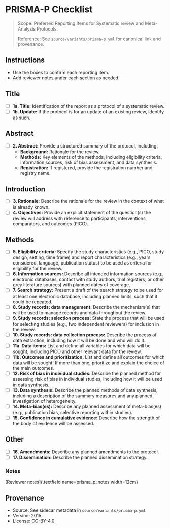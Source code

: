 # PRISMA-P Checklist

> Scope: Preferred Reporting Items for Systematic review and Meta-Analysis Protocols.
>
> Reference: See `source/variants/prisma-p.yml` for canonical link and provenance.

## Instructions
- Use the boxes to confirm each reporting item.
- Add reviewer notes under each section as needed.

## Title

- [ ] **1a. Title:** Identification of the report as a protocol of a systematic review.
- [ ] **1b. Update:** If the protocol is for an update of an existing review, identify as such.

## Abstract

- [ ] **2. Abstract:** Provide a structured summary of the protocol, including:
    - **Background:** Rationale for the review.
    - **Methods:** Key elements of the methods, including eligibility criteria, information sources, risk of bias assessment, and data synthesis.
    - **Registration:** If registered, provide the registration number and registry name.

## Introduction

- [ ] **3. Rationale:** Describe the rationale for the review in the context of what is already known.
- [ ] **4. Objectives:** Provide an explicit statement of the question(s) the review will address with reference to participants, interventions, comparators, and outcomes (PICO).

## Methods

- [ ] **5. Eligibility criteria:** Specify the study characteristics (e.g., PICO, study design, setting, time frame) and report characteristics (e.g., years considered, language, publication status) to be used as criteria for eligibility for the review.
- [ ] **6. Information sources:** Describe all intended information sources (e.g., electronic databases, contact with study authors, trial registers, or other grey literature sources) with planned dates of coverage.
- [ ] **7. Search strategy:** Present a draft of the search strategy to be used for at least one electronic database, including planned limits, such that it could be repeated.
- [ ] **8. Study records: data management:** Describe the mechanism(s) that will be used to manage records and data throughout the review.
- [ ] **9. Study records: selection process:** State the process that will be used for selecting studies (e.g., two independent reviewers) for inclusion in the review.
- [ ] **10. Study records: data collection process:** Describe the process of data extraction, including how it will be done and who will do it.
- [ ] **11a. Data items:** List and define all variables for which data will be sought, including PICO and other relevant data for the review.
- [ ] **11b. Outcomes and prioritization:** List and define all outcomes for which data will be sought. If more than one, prioritize and explain the choice of the main outcomes.
- [ ] **12. Risk of bias in individual studies:** Describe the planned method for assessing risk of bias in individual studies, including how it will be used in data synthesis.
- [ ] **13. Data synthesis:** Describe the planned methods of data synthesis, including a description of the summary measures and any planned investigation of heterogeneity.
- [ ] **14. Meta-bias(es):** Describe any planned assessment of meta-bias(es) (e.g., publication bias, selective reporting within studies).
- [ ] **15. Confidence in cumulative evidence:** Describe how the strength of the body of evidence will be assessed.

## Other

- [ ] **16. Amendments:** Describe any planned amendments to the protocol.
- [ ] **17. Dissemination:** Describe the planned dissemination strategy.

### Notes
[Reviewer notes]{.textfield name=prisma_p_notes width=12cm}

## Provenance
- Source: See sidecar metadata in `source/variants/prisma-p.yml`
- Version: 2015
- License: CC-BY-4.0
